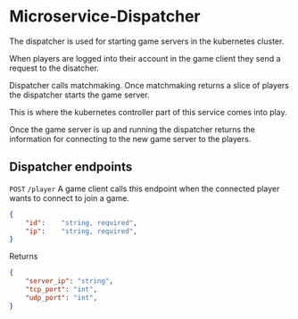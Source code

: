 # Microservice-Dispatcher
The dispatcher is used for starting game servers in the kubernetes cluster.

When players are logged into their account in the game client they send a request to the disatcher.

Dispatcher calls matchmaking. Once matchmaking returns a slice of players the dispatcher starts the game server.

This is where the kubernetes controller part of this service comes into play.

Once the game server is up and running the dispatcher returns the information for connecting to the new game server to the players.

## Dispatcher endpoints
`POST` `/player` A game client calls this endpoint when the connected player wants to connect to join a game. </br>
```json
{
    "id":    "string, required",
    "ip":    "string, required",
}
```
Returns
```json
{
    "server_ip": "string",
    "tcp_port": "int",
    "udp_port": "int",
}
```
